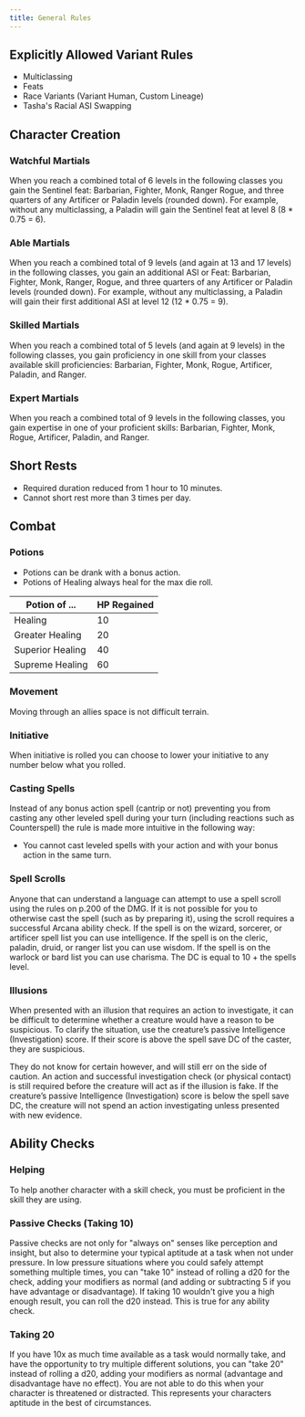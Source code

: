 ```yaml
---
title: General Rules
---
```


## Explicitly Allowed Variant Rules
- Multiclassing
- Feats
- Race Variants (Variant Human, Custom Lineage)
- Tasha's Racial ASI Swapping

## Character Creation
### Watchful Martials
When you reach a combined total of 6 levels in the following classes you gain the Sentinel feat: Barbarian, Fighter, Monk, Ranger Rogue, and three quarters of any Artificer or Paladin levels (rounded down). For example, without any multiclassing, a Paladin will gain the Sentinel feat at level 8 (8 * 0.75 = 6).

### Able Martials
When you reach a combined total of 9 levels (and again at 13 and 17 levels) in the following classes, you gain an additional ASI or Feat: Barbarian, Fighter, Monk, Ranger, Rogue, and three quarters of any Artificer or Paladin levels (rounded down). For example, without any multiclassing, a Paladin will gain their first additional ASI at level 12 (12 * 0.75 = 9).

### Skilled Martials
When you reach a combined total of 5 levels (and again at 9 levels) in the following classes, you gain proficiency in one skill from your classes available skill proficiencies: Barbarian, Fighter, Monk, Rogue, Artificer, Paladin, and Ranger.

### Expert Martials
When you reach a combined total of 9 levels in the following classes, you gain expertise in one of your proficient skills: Barbarian, Fighter, Monk, Rogue, Artificer, Paladin, and Ranger.

## Short Rests
- Required duration reduced from 1 hour to 10 minutes.
- Cannot short rest more than 3 times per day.

## Combat
### Potions
- Potions can be drank with a bonus action.
- Potions of Healing always heal for the max die roll.

| Potion of ... | HP Regained |
| ----------- | ----------- |
| Healing | 10 |
| Greater Healing | 20 |
| Superior Healing | 40 |
| Supreme Healing | 60 |

### Movement
Moving through an allies space is not difficult terrain.

### Initiative
When initiative is rolled you can choose to lower your initiative to any number below what you rolled.

### Casting Spells
Instead of any bonus action spell (cantrip or not) preventing you from casting any other leveled spell during your turn (including reactions such as Counterspell) the rule is made more intuitive in the following way:
- You cannot cast leveled spells with your action and with your bonus action in the same turn.

### Spell Scrolls
Anyone that can understand a language can attempt to use a spell scroll using the rules on p.200 of the DMG. If it is not possible for you to otherwise cast the spell (such as by preparing it), using the scroll requires a successful Arcana ability check. If the spell is on the wizard, sorcerer, or artificer spell list you can use intelligence. If the spell is on the cleric, paladin, druid, or ranger list you can use wisdom. If the spell is on the warlock or bard list you can use charisma. The DC is equal to 10 + the spells level.

### Illusions
When presented with an illusion that requires an action to investigate, it can be difficult to determine whether a creature would have a reason to be suspicious. To clarify the situation, use the creature’s passive Intelligence (Investigation) score. If their score is above the spell save DC of the caster, they are suspicious. 

They do not know for certain however, and will still err on the side of caution. An action and successful investigation check (or physical contact) is still required before the creature will act as if the illusion is fake. If the creature’s passive Intelligence (Investigation) score is below the spell save DC, the creature will not spend an action investigating unless presented with new evidence.

## Ability Checks
### Helping
To help another character with a skill check, you must be proficient in the skill they are using.

### Passive Checks (Taking 10)
Passive checks are not only for "always on" senses like perception and insight, but also to determine your typical aptitude at a task when not under pressure. In low pressure situations where you could safely attempt something multiple times, you can "take 10" instead of rolling a d20 for the check, adding your modifiers as normal (and adding or subtracting 5 if you have advantage or disadvantage). If taking 10 wouldn't give you a high enough result, you can roll the d20 instead. This is true for any ability check.

### Taking 20
If you have 10x as much time available as a task would normally take, and have the opportunity to try multiple different solutions, you can "take 20" instead of rolling a d20, adding your modifiers as normal (advantage and disadvantage have no effect). You are not able to do this when your character is threatened or distracted. This represents your characters aptitude in the best of circumstances.
